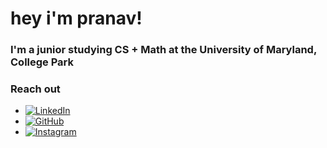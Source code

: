 # hey i'm pranav!
### I'm a junior studying CS + Math at the University of Maryland, College Park
### Reach out
- [![LinkedIn](https://img.shields.io/badge/-LinkedIn-0A66C2?style=flat&logo=linkedin&logoColor=white)](https://www.linkedin.com/in/pranavpedd/)
- [![GitHub](https://img.shields.io/badge/-GitHub-181717?style=flat&logo=github)](https://github.com/pranavpedd)
- [![Instagram](https://img.shields.io/badge/-Instagram-E4405F?style=flat&logo=instagram&logoColor=white)](https://www.instagram.com/pranavpedd)

